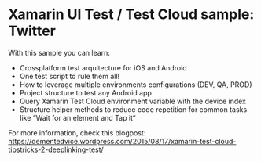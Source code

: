 # Xamarin UI Test / Test Cloud sample: Twitter

With this sample you can learn:

- Crossplatform test arquitecture for iOS and Android
- One test script to rule them all!
- How to leverage multiple environments configurations (DEV, QA, PROD)
- Project structure to test any Android app
- Query Xamarin Test Cloud environment variable with the device index
- Structure helper methods to reduce code repetition for common tasks like “Wait for an element and Tap it“

For more information, check this blogpost: https://dementedvice.wordpress.com/2015/08/17/xamarin-test-cloud-tipstricks-2-deeplinking-test/

